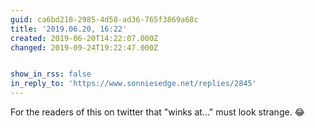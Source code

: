 ```yaml
---
guid: ca6bd218-2985-4d58-ad36-765f3869a68c
title: '2019.06.20, 16:22'
created: 2019-06-20T14:22:07.000Z
changed: 2019-09-24T19:22:47.000Z


show_in_rss: false
in_reply_to: 'https://www.sonniesedge.net/replies/2845'
---
```


For the readers of this on twitter that "winks at..." must look strange. 😂
